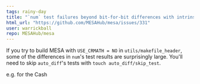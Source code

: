 ```yaml
---
tags: rainy-day
title: "`num` test failures beyond bit-for-bit differences with intrinsic math"
html_url: "https://github.com/MESAHub/mesa/issues/331"
user: warrickball
repo: MESAHub/mesa
---
```


If you try to build MESA with `USE_CRMATH = NO` in `utils/makefile_header`, some of the differences in `num`'s test results are surprisingly large. You'll need to skip `auto_diff`'s tests with `touch auto_diff/skip_test`. 

e.g. for the Cash